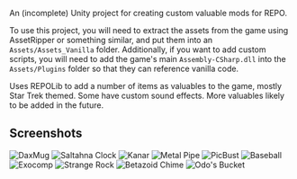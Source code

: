 An (incomplete) Unity project for creating custom valuable mods for REPO.

To use this project, you will need to extract the assets from the game using AssetRipper or something similar, and put them into an `Assets/Assets_Vanilla` folder.
Additionally, if you want to add custom scripts, you will need to add the game's main `Assembly-CSharp.dll` into the `Assets/Plugins` folder so that they can reference vanilla code.


Uses REPOLib to add a number of items as valuables to the game, mostly Star Trek themed. Some have custom sound effects. More valuables likely to be added in the future.

## Screenshots
![DaxMug](https://i.imgur.com/fmMKFwU.jpeg)
![Saltahna Clock](https://i.imgur.com/yfHwZdu.jpeg)
![Kanar](https://i.imgur.com/6wacFao.jpeg)
![Metal Pipe](https://i.imgur.com/h4mQ3fz.jpeg)
![PicBust](https://i.imgur.com/tPEoVO9.jpeg)
![Baseball](https://i.imgur.com/W6woGav.jpeg)
![Exocomp](https://i.imgur.com/WZNODiQ.jpeg)
![Strange Rock](https://i.imgur.com/Vo1QxdV.jpeg)
![Betazoid Chime](https://i.imgur.com/KN1PVy4.jpeg)
![Odo's Bucket](https://i.imgur.com/DWezTP0.jpeg)
